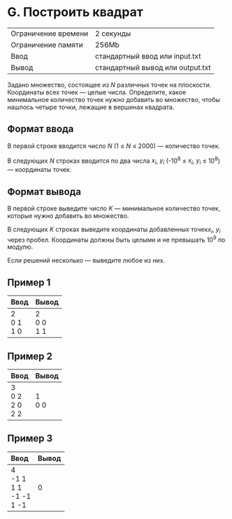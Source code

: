 # G. Построить квадрат

<table>
  <tr>
      <td>Ограничение времени</td>
      <td>2 секунды</td>
  </tr>
  <tr>
      <td>Ограничение памяти</td>
      <td>256Mb</td>
  </tr>
  <tr>
      <td>Ввод</td>
      <td>стандартный ввод или input.txt</td>
  </tr>
  <tr>
      <td>Вывод</td>
      <td>стандартный вывод или output.txt</td>
  </tr>
</table>

Задано множество, состоящее из <i>N</i> различных точек на плоскости. Координаты всех точек — целые числа. Определите, 
какое минимальное количество точек нужно добавить во множество, чтобы нашлось четыре точки, лежащие в вершинах квадрата.

## Формат ввода
В первой строке вводится число <i>N</i> (1 ≤ <i>N</i> ≤ 2000) — количество точек.  

В следующих <i>N</i> строках вводится по два числа <i>x<sub>i</sub></i>, <i>y<sub>i</sub></i> 
(-10<sup>8</sup> ≤ <i>x<sub>i</sub></i>, <i>y<sub>i</sub></i> ≤ 10<sup>8</sup>) — координаты точек.

## Формат вывода
В первой строке выведите число <i>K</i> — минимальное количество точек, которые нужно добавить во множество.  

В следующих <i>K</i> строках выведите координаты добавленных точек<i>x<sub>i</sub></i>, <i>y<sub>i</sub></i> через пробел. 
Координаты должны быть целыми и не превышать 10<sup>9</sup> по модулю.  

Если решений несколько — выведите любое из них.

## Пример 1
<table>
  <thead>
    <tr>
      <th align= "left">Ввод</th>
      <th align= "left">Вывод</th>
    </tr>
  </thead>
  <tbody>
    <tr>
      <td>
        2</br>
        0 1</br>
        1 0
      </td>
      <td>
        2</br>
        0 0</br>
        1 1
      </td>
    </tr>
  </tbody>
</table>

## Пример 2
<table>
  <thead>
    <tr>
      <th align= "left">Ввод</th>
      <th align= "left">Вывод</th>
    </tr>
  </thead>
  <tbody>
    <tr>
      <td>
        3</br>
        0 2</br>
        2 0</br>
        2 2
      </td>
      <td>
        1</br>
        0 0
      </td>
    </tr>
  </tbody>
</table>

## Пример 3
<table>
  <thead>
    <tr>
      <th align= "left">Ввод</th>
      <th align= "left">Вывод</th>
    </tr>
  </thead>
  <tbody>
    <tr>
      <td>
        4</br>
        -1 1</br>
        1 1</br>
        -1 -1</br>
        1 -1
      </td>
      <td>
        0
      </td>
    </tr>
  </tbody>
</table>
